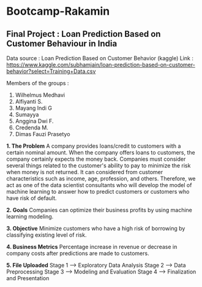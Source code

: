 # Bootcamp-Rakamin
## Final Project : Loan Prediction Based on Customer Behaviour in India

Data source : Loan Prediction Based on Customer Behavior (kaggle)
Link : https://www.kaggle.com/subhamjain/loan-prediction-based-on-customer-behavior?select=Training+Data.csv

Members of the groups :
1. Wilhelmus Medhavi
2. Alfiyanti S.
3. Mayang Indi G
4. Sumayya
5. Anggina Dwi F.
6. Credenda M.
7. Dimas Fauzi Prasetyo

**1. The Problem**
A company provides loans/credit to customers with a certain nominal amount. When the company offers loans to customers, the company certainly expects the money back. Companies must consider several things related to the customer's ability to pay to minimize the risk when money is not returned. It can considered from customer characteristics such as income, age, profession, and others. Therefore, we act as one of the data scientist consultants who will develop the model of machine learning to answer how to predict customers or customers who have risk of default.

**2. Goals**
Companies can optimize their business profits by using machine learning modeling.

**3. Objective**
Minimize customers who have a high risk of borrowing by classifying existing level of risk.

**4. Business Metrics**
Percentage increase in revenue or decrease in company costs after predictions are made to customers.

**5. File Uploaded**
Stage 1 --> Exploratory Data Analysis
Stage 2 --> Data Preprocessing
Stage 3 --> Modeling and Evaluation
Stage 4 --> Finalization and Presentation
